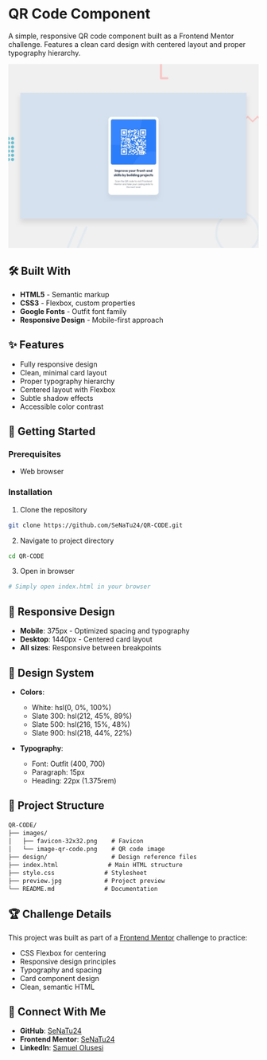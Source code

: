 # QR Code Component

A simple, responsive QR code component built as a Frontend Mentor challenge. Features a clean card design with centered layout and proper typography hierarchy.

![Design preview for the QR code component](./preview.jpg)

## 🛠️ Built With
- **HTML5** - Semantic markup
- **CSS3** - Flexbox, custom properties
- **Google Fonts** - Outfit font family
- **Responsive Design** - Mobile-first approach

## ✨ Features
- Fully responsive design
- Clean, minimal card layout
- Proper typography hierarchy
- Centered layout with Flexbox
- Subtle shadow effects
- Accessible color contrast

## 🚀 Getting Started

### Prerequisites
- Web browser

### Installation
1. Clone the repository
```bash
git clone https://github.com/SeNaTu24/QR-CODE.git
```

2. Navigate to project directory
```bash
cd QR-CODE
```

3. Open in browser
```bash
# Simply open index.html in your browser
```

## 📱 Responsive Design
- **Mobile**: 375px - Optimized spacing and typography
- **Desktop**: 1440px - Centered card layout
- **All sizes**: Responsive between breakpoints

## 🎨 Design System
- **Colors**:
  - White: hsl(0, 0%, 100%)
  - Slate 300: hsl(212, 45%, 89%)
  - Slate 500: hsl(216, 15%, 48%)
  - Slate 900: hsl(218, 44%, 22%)

- **Typography**:
  - Font: Outfit (400, 700)
  - Paragraph: 15px
  - Heading: 22px (1.375rem)

## 📂 Project Structure
```
QR-CODE/
├── images/
│   ├── favicon-32x32.png    # Favicon
│   └── image-qr-code.png    # QR code image
├── design/                  # Design reference files
├── index.html              # Main HTML structure
├── style.css              # Stylesheet
├── preview.jpg            # Project preview
└── README.md              # Documentation
```

## 🏆 Challenge Details
This project was built as part of a [Frontend Mentor](https://www.frontendmentor.io) challenge to practice:
- CSS Flexbox for centering
- Responsive design principles
- Typography and spacing
- Card component design
- Clean, semantic HTML

## 🤝 Connect With Me
- **GitHub**: [SeNaTu24](https://github.com/SeNaTu24)
- **Frontend Mentor**: [SeNaTu24](https://www.frontendmentor.io/profile/SeNaTu24)
- **LinkedIn**: [Samuel Olusesi](https://www.linkedin.com/in/samuel-olusesi-9716a0229/)
